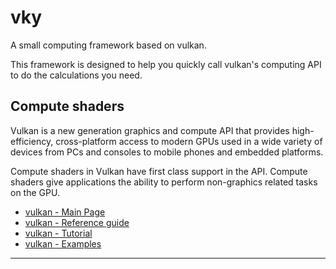 # vky
A small computing framework based on vulkan. 

This framework is designed to help you quickly call vulkan's computing API to do the calculations you need.

## Compute shaders
Vulkan is a new generation graphics and compute API that provides high-efficiency, cross-platform access to modern GPUs used in a wide variety of devices from PCs and consoles to mobile phones and embedded platforms.

Compute shaders in Vulkan have first class support in the API. Compute shaders give applications the ability to perform non-graphics related tasks on the GPU.

* [vulkan - Main Page](https://www.khronos.org/vulkan/)
* [vulkan - Reference guide](https://www.khronos.org/files/vulkan11-reference-guide.pdf)
* [vulkan - Tutorial](https://vulkan-tutorial.com/Drawing_a_triangle/Graphics_pipeline_basics/Shader_modules)
* [vulkan - Examples](https://github.com/SaschaWillems/Vulkan/tree/master/examples)

---
